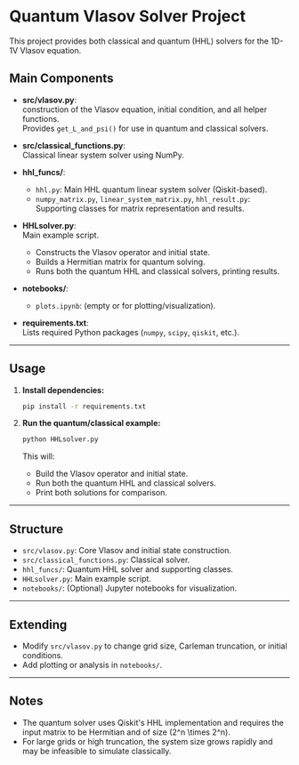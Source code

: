 # Quantum Vlasov Solver Project

This project provides both classical and quantum (HHL) solvers for the 1D-1V Vlasov equation.

## Main Components

- **src/vlasov.py**:  
  construction of the Vlasov equation, initial condition, and all helper functions.  
  Provides `get_L_and_psi()` for use in quantum and classical solvers.

- **src/classical_functions.py**:  
  Classical linear system solver using NumPy.

- **hhl_funcs/**:  
  - `hhl.py`: Main HHL quantum linear system solver (Qiskit-based).
  - `numpy_matrix.py`, `linear_system_matrix.py`, `hhl_result.py`: Supporting classes for matrix representation and results.

- **HHLsolver.py**:  
  Main example script.  
  - Constructs the Vlasov operator and initial state.
  - Builds a Hermitian matrix for quantum solving.
  - Runs both the quantum HHL and classical solvers, printing results.

- **notebooks/**:  
  - `plots.ipynb`: (empty or for plotting/visualization).

- **requirements.txt**:  
  Lists required Python packages (`numpy`, `scipy`, `qiskit`, etc.).

---

## Usage

1. **Install dependencies:**
   ```sh
   pip install -r requirements.txt
   ```

2. **Run the quantum/classical example:**
   ```sh
   python HHLsolver.py
   ```

   This will:
   - Build the Vlasov operator and initial state.
   - Run both the quantum HHL and classical solvers.
   - Print both solutions for comparison.

---

## Structure

- `src/vlasov.py`: Core Vlasov and initial state construction.
- `src/classical_functions.py`: Classical solver.
- `hhl_funcs/`: Quantum HHL solver and supporting classes.
- `HHLsolver.py`: Main example script.
- `notebooks/`: (Optional) Jupyter notebooks for visualization.

---

## Extending

- Modify `src/vlasov.py` to change grid size, Carleman truncation, or initial conditions.
- Add plotting or analysis in `notebooks/`.

---

## Notes

- The quantum solver uses Qiskit's HHL implementation and requires the input matrix to be Hermitian and of size \(2^n \times 2^n\).
- For large grids or high truncation, the system size grows rapidly and may be infeasible to simulate classically.

